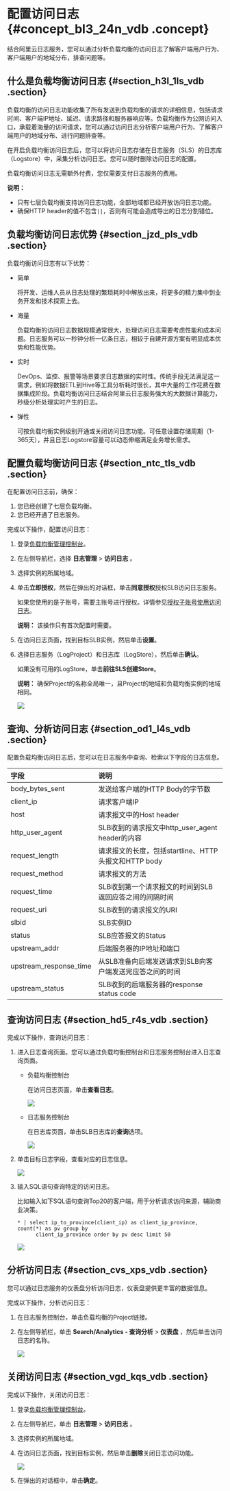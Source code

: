 # 配置访问日志 {#concept_bl3_24n_vdb .concept}

结合阿里云日志服务，您可以通过分析负载均衡的访问日志了解客户端用户行为、客户端用户的地域分布，排查问题等。

## 什么是负载均衡访问日志 {#section_h3l_1ls_vdb .section}

负载均衡的访问日志功能收集了所有发送到负载均衡的请求的详细信息，包括请求时间、客户端IP地址、延迟、请求路径和服务器响应等。负载均衡作为公网访问入口，承载着海量的访问请求，您可以通过访问日志分析客户端用户行为、了解客户端用户的地域分布、进行问题排查等。

在开启负载均衡访问日志后，您可以将访问日志存储在日志服务（SLS）的日志库（Logstore）中，采集分析访问日志。您可以随时删除访问日志的配置。

负载均衡访问日志无需额外付费，您仅需要支付日志服务的费用。

**说明：** 

-   只有七层负载均衡支持访问日志功能，全部地域都已经开放访问日志功能。
-   确保HTTP header的值不包含`||`，否则有可能会造成导出的日志分割错位。

## 负载均衡访问日志优势 {#section_jzd_pls_vdb .section}

负载均衡访问日志有以下优势：

-   简单

    将开发、运维人员从日志处理的繁琐耗时中解放出来，将更多的精力集中到业务开发和技术探索上去。

-   海量

    负载均衡的访问日志数据规模通常很大，处理访问日志需要考虑性能和成本问题。日志服务可以一秒钟分析一亿条日志，相较于自建开源方案有明显成本优势和性能优势。

-   实时

    DevOps、监控、报警等场景要求日志数据的实时性。传统手段无法满足这一需求，例如将数据ETL到Hive等工具分析耗时很长，其中大量的工作花费在数据集成阶段。负载均衡访问日志结合阿里云日志服务强大的大数据计算能力，秒级分析处理实时产生的日志。

-   弹性

    可按负载均衡实例级别开通或关闭访问日志功能。可任意设置存储周期（1-365天），并且日志Logstore容量可以动态伸缩满足业务增长需求。


## 配置负载均衡访问日志 {#section_ntc_tls_vdb .section}

在配置访问日志前，确保：

1.  您已经创建了七层负载均衡。
2.  您已经开通了日志服务。

完成以下操作，配置访问日志：

1.  登录[负载均衡管理控制台](https://slb.console.aliyun.com)。
2.  在左侧导航栏，选择 **日志管理** \> **访问日志** 。
3.  选择实例的所属地域。
4.  单击**立即授权**，然后在弹出的对话框，单击**同意授权**授权SLB访问日志服务。

    如果您使用的是子账号，需要主账号进行授权。详情参见[授权子账号使用访问日志](intl.zh-CN/历史文档/用户指南（旧版控制台）/日志管理/授权子账号使用访问日志.md#)。

    **说明：** 该操作只有首次配置时需要。

5.  在访问日志页面，找到目标SLB实例，然后单击**设置**。
6.  选择日志服务（LogProject）和日志库（LogStore），然后单击**确认**。

    如果没有可用的LogStore，单击**前往SLS创建Store**。

    **说明：** 确保Project的名称全局唯一，且Project的地域和负载均衡实例的地域相同。

    ![](http://static-aliyun-doc.oss-cn-hangzhou.aliyuncs.com/assets/img/15681/15524486727478_zh-CN.png)


## 查询、分析访问日志 {#section_od1_l4s_vdb .section}

配置负载均衡访问日志后，您可以在日志服务中查询、检索以下字段的日志信息。

|字段|说明|
|:-|:-|
|body\_bytes\_sent|发送给客户端的HTTP Body的字节数|
|client\_ip|请求客户端IP|
|host|请求报文中的Host header|
|http\_user\_agent|SLB收到的请求报文中http\_user\_agent header的内容|
|request\_length|请求报文的长度，包括startline、HTTP头报文和HTTP body|
|request\_method|请求报文的方法|
|request\_time|SLB收到第一个请求报文的时间到SLB返回应答之间的间隔时间|
|request\_uri|SLB收到的请求报文的URI|
|slbid|SLB实例ID|
|status|SLB应答报文的Status|
|upstream\_addr|后端服务器的IP地址和端口|
|upstream\_response\_time|从SLB准备向后端发送请求到SLB向客户端发送完应答之间的时间|
|upstream\_status|SLB收到的后端服务器的response status code|

## 查询访问日志 {#section_hd5_r4s_vdb .section}

完成以下操作，查询访问日志：

1.  进入日志查询页面。您可以通过负载均衡控制台和日志服务控制台进入日志查询页面。
    -   负载均衡控制台

        在访问日志页面，单击**查看日志**。

        ![](http://static-aliyun-doc.oss-cn-hangzhou.aliyuncs.com/assets/img/15681/15524486727479_zh-CN.png)

    -   日志服务控制台

        在日志库页面，单击SLB日志库的**查询**选项。

        ![](http://static-aliyun-doc.oss-cn-hangzhou.aliyuncs.com/assets/img/15681/155244867212838_zh-CN.png)

2.  单击目标日志字段，查看对应的日志信息。

    ![](http://static-aliyun-doc.oss-cn-hangzhou.aliyuncs.com/assets/img/15681/155244867212857_zh-CN.png)

3.  输入SQL语句查询特定的访问日志。

    比如输入如下SQL语句查询Top20的客户端，用于分析请求访问来源，辅助商业决策。

    ```
    * | select ip_to_province(client_ip) as client_ip_province, count(*) as pv group by
          client_ip_province order by pv desc limit 50
    ```

    ![](http://static-aliyun-doc.oss-cn-hangzhou.aliyuncs.com/assets/img/4150/15524486722494_zh-CN.png)


## 分析访问日志 {#section_cvs_xps_vdb .section}

您可以通过日志服务的仪表盘分析访问日志，仪表盘提供更丰富的数据信息。

完成以下操作，分析访问日志：

1.  在日志服务控制台，单击负载均衡的Project链接。
2.  在左侧导航栏，单击 **Search/Analytics - 查询分析** \> **仪表盘** ，然后单击访问日志的名称。

    ![](http://static-aliyun-doc.oss-cn-hangzhou.aliyuncs.com/assets/img/15681/155244867312867_zh-CN.png)


## 关闭访问日志 {#section_vgd_kqs_vdb .section}

完成以下操作，关闭访问日志：

1.  登录[负载均衡管理控制台](https://slb.console.aliyun.com)。
2.  在左侧导航栏，单击 **日志管理** \> **访问日志** 。
3.  选择实例的所属地域。
4.  在访问日志页面，找到目标实例，然后单击**删除**关闭日志访问功能。

    ![](http://static-aliyun-doc.oss-cn-hangzhou.aliyuncs.com/assets/img/15681/15524486737480_zh-CN.png)

5.  在弹出的对话框中，单击**确定**。

